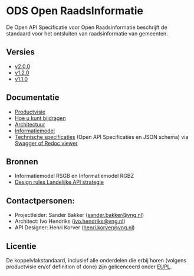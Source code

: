 # ODS Open RaadsInformatie

De Open API Specificatie voor Open Raadsinformatie beschrijft de standaard voor het ontsluiten van raadsinformatie van gemeenten.

## Versies
* [v2.0.0](https://redocly.github.io/redoc/?url=https://raw.githubusercontent.com/VNG-Realisatie/ODS-Open-Raadsinformatie/master/specificatie/openapi.yaml)
* [v1.2.0](https://redocly.github.io/redoc/?url=https://raw.githubusercontent.com/VNG-Realisatie/ODS-Open-Raadsinformatie/refs/tags/v1.2.0/specificatie/genereervariant/openapi.yaml)
* [v1.1.0](https://redocly.github.io/redoc/?url=https://raw.githubusercontent.com/VNG-Realisatie/ODS-Open-Raadsinformatie/v1.1.0/specificatie/genereervariant/openapi.yaml)
<!-- * [v2.0.0-alpha (in ontwikkeling)](./specificatie/README.md) -->
<!-- * [v1.2.0](https://github.com/VNG-Realisatie/ODS-Open-Raadsinformatie/blob/refs/tags/v1.2.0/specificatie/README.md) -->
<!-- * [v1.1.0](https://github.com/VNG-Realisatie/ODS-Open-Raadsinformatie/blob/v1.1.0/specificatie/README.md) -->



## Documentatie
* [Productvisie](./docs/Productvisie.md)
* [Hoe u kunt bijdragen](https://github.com/VNG-Realisatie/ODS-Open-Raadsinformatie/issues)
* [Architectuur](./docs/Architectuur.md)
* [Informatiemodel](./docs/Informatiemodel.md)
* [Technische specificaties](./specificatie) (Open API Specificaties en JSON schema) via [Swagger of Redoc viewer](https://vng-realisatie.github.io/ODS-Open-Raadsinformatie/swagger-ui)
<!-- * Ontwerpkeuzes staan in het document [Design decisions](./docs/Designdecisions.md) -->

## Bronnen
* Informatiemodel RSGB en Informatiemodel RGBZ
* [Design rules Landelijke API strategie](https://geonovum.github.io/KP-APIs/API-strategie-algemeen/)
<!-- * [Extensions Landelijke API strategie](https://geonovum.github.io/KP-APIs/API-strategie-extensies/) -->

## Contactpersonen:
* Projectleider: Sander Bakker (sander.bakker@vng.nl)
* Architect: Ivo Hendriks (ivo.hendriks@vng.nl)
* API Designer: Henri Korver (henri.korver@vng.nl)

## Licentie
De koppelvlakstandaard, inclusief alle onderdelen die erbij horen (volgens productvisie en/of definition of done) zijn gelicenceerd onder [EUPL](https://eupl.eu/1.2/nl/).
